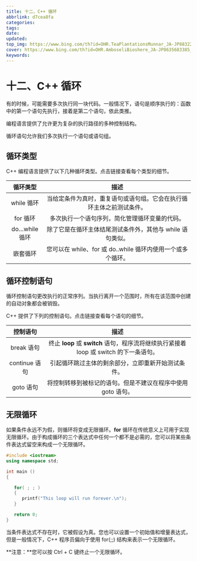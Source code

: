 ```yaml
---
title: 十二、C++ 循环
abbrlink: d7cea8fa
categories: 
tags: 
date: 
updated: 
top_img: https://www.bing.com/th?id=OHR.TeaPlantationsMunnar_JA-JP8832260762_UHD.jpg
cover: https://www.bing.com/th?id=OHR.AmboseliBioshere_JA-JP8635683385_UHD.jpg
keywords: 
---
```

# 十二、C++ 循环

有的时候，可能需要多次执行同一块代码。一般情况下，语句是顺序执行的：函数中的第一个语句先执行，接着是第二个语句，依此类推。

编程语言提供了允许更为复杂的执行路径的多种控制结构。

循环语句允许我们多次执行一个语句或语句组。

## 循环类型

C++ 编程语言提供了以下几种循环类型。点击链接查看每个类型的细节。

|   循环类型    |                             描述                             |
| :-----------: | :----------------------------------------------------------: |
|  while 循环   | 当给定条件为真时，重复语句或语句组。它会在执行循环主体之前测试条件。 |
|   for 循环    |        多次执行一个语句序列，简化管理循环变量的代码。        |
| do…while 循环 |  除了它是在循环主体结尾测试条件外，其他与 while 语句类似。   |
|   嵌套循环    | 您可以在 while、for 或 do..while 循环内使用一个或多个循环。  |

## 循环控制语句

循环控制语句更改执行的正常序列。当执行离开一个范围时，所有在该范围中创建的自动对象都会被销毁。

C++ 提供了下列的控制语句。点击链接查看每个语句的细节。

|   控制语句    |                             描述                             |
| :-----------: | :----------------------------------------------------------: |
|  break 语句   | 终止 **loop** 或 **switch** 语句，程序流将继续执行紧接着 loop 或 switch 的下一条语句。 |
| continue 语句 |      引起循环跳过主体的剩余部分，立即重新开始测试条件。      |
|   goto 语句   | 将控制转移到被标记的语句。但是不建议在程序中使用 goto 语句。 |

## 无限循环

如果条件永远不为假，则循环将变成无限循环。**for** 循环在传统意义上可用于实现无限循环。由于构成循环的三个表达式中任何一个都不是必需的，您可以将某些条件表达式留空来构成一个无限循环。

```c++
#include <iostream>
using namespace std;

int main ()
{

   for( ; ; )
   {
      printf("This loop will run forever.\n");
   }

   return 0;
}
```

当条件表达式不存在时，它被假设为真。您也可以设置一个初始值和增量表达式，但是一般情况下，C++ 程序员偏向于使用 for(;;) 结构来表示一个无限循环。

**注意：**您可以按 Ctrl + C 键终止一个无限循环。